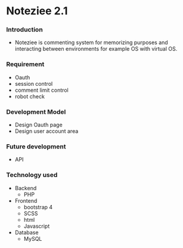 # Noteziee 2.1

### Introduction
- Noteziee is commenting system for memorizing purposes and interacting between environments for example OS with virtual OS.

### Requirement
- Oauth
- session control
- comment limit control
- robot check

### Development Model
- Design Oauth page
- Design user account area
### Future development
- API

### Technology used
- Backend
    - PHP
- Frontend
    - bootstrap 4
    - SCSS
    - html
    - Javascript
- Database
    - MySQL
